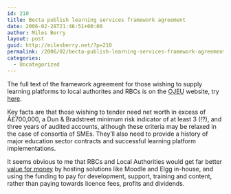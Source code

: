 ```yaml
---
id: 210
title: Becta publish learning services framework agreement
date: 2006-02-28T21:46:51+00:00
author: Miles Berry
layout: post
guid: http://milesberry.net/?p=210
permalink: /2006/02/becta-publish-learning-services-framework-agreement/
categories:
  - Uncategorized
---
```

The full text of the framework agreement for those wishing to supply learning platforms to local authorites and RBCs is on the <acronym title="Official Journal of the European Union">OJEU</acronym> website, try [here](http://ted.publications.eu.int/official/ojs/tender/EN/2006043062.html).<!--more-->

Key facts are that those wishing to tender need net worth in excess of Â£700,000, a Dun & Bradstreet minimum risk indicator of at least 3 (!?), and three years of audited accounts, although these criteria may be relaxed in the case of consortia of SMEs. They&#8217;ll also need to provide a history of major education sector contracts and successful learning platform implementations.

It seems obvious to me that RBCs and Local Authorities would get far better [value for money](http://www.becta.org.uk/corporate/publications/documents/BEC5606_Full_report18.pdf) by hosting solutions like Moodle and Elgg in-house, and using the funding to pay for development, support, training and content, rather than paying towards licence fees, profits and dividends.